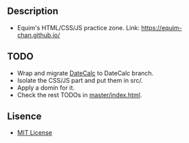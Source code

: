 ## Description

* Equim's HTML/CSS/JS practice zone. Link: https://equim-chan.github.io/

## TODO

* Wrap and migrate [DateCalc](https://github.com/Equim-chan/DateCalc) to DateCalc branch.
* Isolate the CSS/JS part and put them in src/.
* Apply a domin for it.
* Check the rest TODOs in [master/index.html](https://github.com/Equim-chan/equim-chan.github.io/blob/master/index.html).

## Lisence
* [MIT License](https://github.com/Equim-chan/equim-chan.github.io/blob/master/LICENSE)